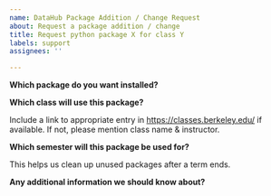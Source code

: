 ```yaml
---
name: DataHub Package Addition / Change Request
about: Request a package addition / change
title: Request python package X for class Y
labels: support
assignees: ''

---
```


**Which package do you want installed?**

**Which class will use this package?**

Include a link to appropriate entry in https://classes.berkeley.edu/ if available. If not, please mention class name & instructor.

**Which semester will this package be used for?**

This helps us clean up unused packages after a term ends.

**Any additional information we should know about?**
